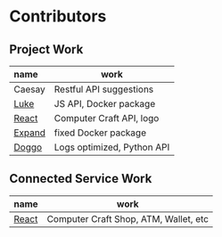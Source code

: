 # Contributors
## Project Work
| name                                        | work                       |
| :------------------------------------------ | -------------------------- |
| Caesay                                      | Restful API suggestions    |
| [Luke](https://github.com/LukeeeeBennett)   | JS API, Docker package     |
| [React](https://github.com/Reactified)      | Computer Craft API, logo   |
| [Expand](https://github.com/Expand-sys)     | fixed Docker package       |
| [Doggo](https://github.com/FearlessDoggo21) | Logs optimized, Python API |

## Connected Service Work

| name                                   | work                                  |
| :------------------------------------- | ------------------------------------- |
| [React](https://github.com/Reactified) | Computer Craft Shop, ATM, Wallet, etc |